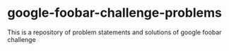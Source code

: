 # google-foobar-challenge-problems
This is a repository of problem statements and solutions of google foobar challenge
